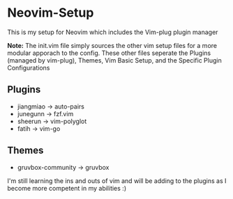 # Neovim-Setup
This is my setup for Neovim which includes the Vim-plug plugin manager

**Note:** The init.vim file simply sources the other vim setup files for a more modular apporach to the config. These other files seperate the Plugins (managed by vim-plug), Themes, Vim Basic Setup, and the Specific Plugin Configurations

## Plugins
- jiangmiao -> auto-pairs
- junegunn -> fzf.vim
- sheerun -> vim-polyglot
- fatih -> vim-go

## Themes
- gruvbox-community -> gruvbox

I'm still learning the ins and outs of vim and will be adding to the plugins as I become more competent in my abilities :)

